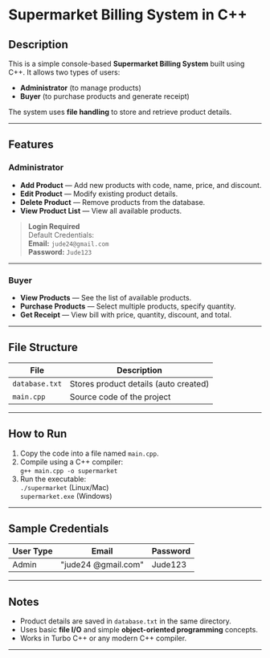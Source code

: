 # Supermarket Billing System in C++

## Description

This is a simple console-based **Supermarket Billing System** built using C++.
It allows two types of users:

- **Administrator** (to manage products)
- **Buyer** (to purchase products and generate receipt)

The system uses **file handling** to store and retrieve product details.

---

## Features

### Administrator

- **Add Product** — Add new products with code, name, price, and discount.
- **Edit Product** — Modify existing product details.
- **Delete Product** — Remove products from the database.
- **View Product List** — View all available products.

> **Login Required**\
> Default Credentials:\
> **Email:** `jude24@gmail.com`\
> **Password:** `Jude123`

---

### Buyer

- **View Products** — See the list of available products.
- **Purchase Products** — Select multiple products, specify quantity.
- **Get Receipt** — View bill with price, quantity, discount, and total.

---

## File Structure

| File           | Description                           |
| -------------- | ------------------------------------- |
| `database.txt` | Stores product details (auto created) |
| `main.cpp`     | Source code of the project            |

---

## How to Run

1. Copy the code into a file named `main.cpp`.
2. Compile using a C++ compiler:\
   `g++ main.cpp -o supermarket`
3. Run the executable:\
   `./supermarket` (Linux/Mac)\
   `supermarket.exe` (Windows)

---

## Sample Credentials

| User Type | Email                                        | Password |
| --------- | -------------------------------------------- | -------- |
| Admin     |   "jude24 @gmail.com"                         | Jude123  |

---

## Notes

- Product details are saved in `database.txt` in the same directory.
- Uses basic **file I/O** and simple **object-oriented programming** concepts.
- Works in Turbo C++ or any modern C++ compiler.

---

